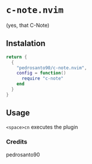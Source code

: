 # `c-note.nvim`
(yes, that C-Note)

## Instalation
```lua
return {
  {
    "pedrosanto90/c-note.nvim",
    config = function()
      require "c-note"
    end
  }
}
```

## Usage
`<space>cn` executes the plugin

### Credits
pedrosanto90
